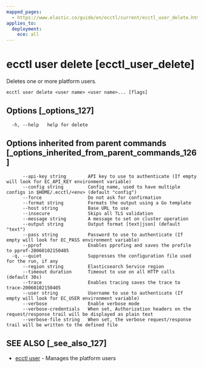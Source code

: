 ```yaml
---
mapped_pages:
  - https://www.elastic.co/guide/en/ecctl/current/ecctl_user_delete.html
applies_to:
  deployment:
    ece: all
---
```


# ecctl user delete [ecctl_user_delete]

Deletes one or more platform users.

```
ecctl user delete <user name> <user name>... [flags]
```


## Options [_options_127]

```
  -h, --help   help for delete
```


## Options inherited from parent commands [_options_inherited_from_parent_commands_126]

```
      --api-key string        API key to use to authenticate (If empty will look for EC_API_KEY environment variable)
      --config string         Config name, used to have multiple configs in $HOME/.ecctl/<env> (default "config")
      --force                 Do not ask for confirmation
      --format string         Formats the output using a Go template
      --host string           Base URL to use
      --insecure              Skips all TLS validation
      --message string        A message to set on cluster operation
      --output string         Output format [text|json] (default "text")
      --pass string           Password to use to authenticate (If empty will look for EC_PASS environment variable)
      --pprof                 Enables pprofing and saves the profile to pprof-20060102150405
  -q, --quiet                 Suppresses the configuration file used for the run, if any
      --region string         Elasticsearch Service region
      --timeout duration      Timeout to use on all HTTP calls (default 30s)
      --trace                 Enables tracing saves the trace to trace-20060102150405
      --user string           Username to use to authenticate (If empty will look for EC_USER environment variable)
      --verbose               Enable verbose mode
      --verbose-credentials   When set, Authorization headers on the request/response trail will be displayed as plain text
      --verbose-file string   When set, the verbose request/response trail will be written to the defined file
```


## SEE ALSO [_see_also_127]

* [ecctl user](/reference/ecctl_user.md) - Manages the platform users
